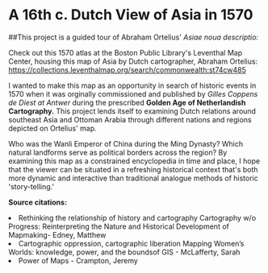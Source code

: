 #  A 16th c. Dutch View of Asia in 1570
##This project is a  guided tour of Abraham Ortelius' <i> Asiae noua descriptio: </i> 

Check out this 1570 atlas at the Boston Public Library's Leventhal Map Center, housing this map of Asia by Dutch cartographer, Abraham Ortelius:
https://collections.leventhalmap.org/search/commonwealth:st74cw485 


I wanted to make this map as an opportunity in search of historic events in 1570 when it was orginally commissioned and published by <i> Gilles Coppens de Diest at Antwer </i> during the prescribed <b> Golden Age of Netherlandish Cartography.</b> This project lends itself to examining Dutch relations around southeast Asia and Ottoman Arabia through  different nations and regions depicted on Ortelius' map. 

Who was the Wanli Emperor of China during the Ming Dynasty? Which natural landforms serve as political borders across the region? By examining this map as a constrained encyclopedia in time and place, I hope that the viewer can be situated in a refreshing historical context that's both more dynamic and interactive than traditional analogue  methods of historic 'story-telling.'


<b> Source citations: </b>

<li>​Rethinking the relationship of history and cartography  ​Cartography w/o Progress: Reinterpreting the Nature and Historical Development of Mapmaking- Edney, Matthew </li>
  
<li>​Cartographic oppression, cartographic liberation  ​Mapping Women’s Worlds: knowledge, power, and the boundsof GIS - McLafferty, Sarah </li>

<li> ​Power of Maps  - Crampton, Jeremy </li> 

